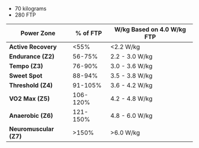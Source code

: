 - 70 kilograms
- 280 FTP

| Power Zone         | % of FTP | W/kg Based on 4.0 W/kg FTP |
|--------------------|---------|---------------------------|
| **Active Recovery**  | <55%    | <2.2 W/kg                |
| **Endurance (Z2)**  | 56-75%  | 2.2 - 3.0 W/kg           |
| **Tempo (Z3)**      | 76-90%  | 3.0 - 3.6 W/kg           |
| **Sweet Spot**      | 88-94%  | 3.5 - 3.8 W/kg           |
| **Threshold (Z4)**  | 91-105% | 3.6 - 4.2 W/kg           |
| **VO2 Max (Z5)**    | 106-120%| 4.2 - 4.8 W/kg           |
| **Anaerobic (Z6)**  | 121-150%| 4.8 - 6.0 W/kg           |
| **Neuromuscular (Z7)** | >150%  | >6.0 W/kg               |
